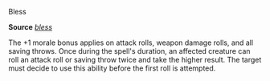 Bless

**Source** [_bless_](/pathfinderRPG/prd/spells/bless.html#_bless)

The +1 morale bonus applies on attack rolls, weapon damage rolls, and all saving throws. Once during the spell's duration, an affected creature can roll an attack roll or saving throw twice and take the higher result. The target must decide to use this ability before the first roll is attempted.

